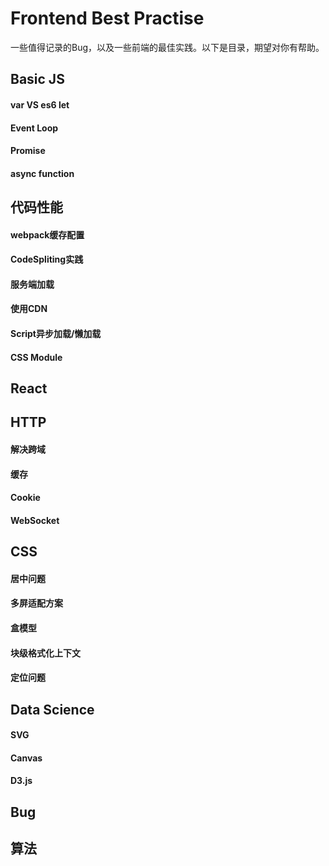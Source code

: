 # Frontend Best Practise
一些值得记录的Bug，以及一些前端的最佳实践。以下是目录，期望对你有帮助。

## Basic JS
#### var VS es6 let
#### Event Loop
#### Promise
#### async function

## 代码性能
#### webpack缓存配置
#### CodeSpliting实践
#### 服务端加载
#### 使用CDN
#### Script异步加载/懒加载
#### CSS Module

## React


## HTTP
#### 解决跨域
#### 缓存
#### Cookie
#### WebSocket

## CSS
#### 居中问题
#### 多屏适配方案
#### 盒模型
#### 块级格式化上下文
#### 定位问题


## Data Science
#### SVG
#### Canvas
#### D3.js


## Bug


## 算法
